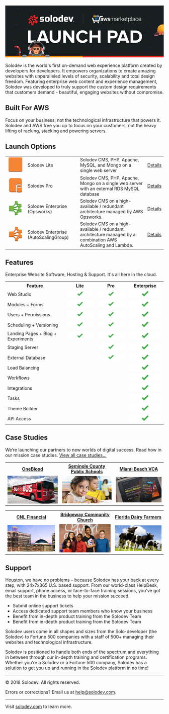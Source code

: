![Solodev Web Experience Platform](pages/images/solodev-hero.jpg)

Solodev is the world's first on-demand web experience platform created by developers for developers. It empowers organizations to create amazing websites with unparalleled levels of security, scalability and total design freedom. Featuring enterprise web content and experience management, Solodev was developed to truly support the custom design requirements that customers demand - beautiful, engaging websites without compromise.

## Built For AWS
Focus on your business, not the technological infrastructure that powers it. Solodev and AWS free you up to focus on your customers, not the heavy lifting of racking, stacking and powering servers.

## Launch Options
<table>
	<tr>
		<td><img src="pages/images/launch-solodev-lite.png" style="max-width: 50px;"/></td>
		<td>Solodev Lite</td>
		<td>Solodev CMS, PHP, Apache, MySQL, and Mongo on a single web server</td>
		<td><a href="pages/solodev-cms-lite.md">Details</a></td>
	</tr>
	<tr>
		<td><img src="pages/images/launch-solodev-pro.png" style="max-width: 50px;"/></td>
		<td>Solodev Pro</td>
		<td>Solodev CMS, PHP, Apache, Mongo on a single web server with an external RDS MySQL database</td>
		<td><a href="pages/solodev-cms-pro.md">Details</a></td>
	</tr>
	<tr>
		<td><img src="pages/images/launch-solodev-enterprise-opsworks.png" style="max-width: 50px;"/></td>
		<td>Solodev Enterprise (Opsworks)</td>
		<td>Solodev CMS on a high-available / redundant architecture managed by AWS Opsworks.</td>
		<td><a href="pages/solodev-cms-enterprise-opsworks.md">Details</a></td>
	</tr>
	<tr>
		<td><img src="pages/images/launch-solodev-enterprise-autoscaling.png" style="max-width: 50px;"/></td>
		<td>Solodev Enterprise (AutoScalingGroup)</td>
		<td>Solodev CMS on a high-available / redundant architecture managed by a combination AWS AutoScaling and Lambda.</td>
		<td><a href="pages/solodev-cms-enterprise-autoscaling.md">Details</a></td>
	</tr>
</table>

## Features
Enterprise Website Software, Hosting & Support. It's all here in the cloud.

<table>
	<tr>
		<th>Feature</th>
		<th>Lite</th>
		<th>Pro</th>
		<th>Enterprise</th>
	</tr>
	<tr>
		<td>Web Studio</td>
		<td><img src="pages/images/features-checkmark.png" /></td>
		<td><img src="pages/images/features-checkmark.png" /></td>
		<td><img src="pages/images/features-checkmark.png" /></td>
	</tr>
	<tr>
		<td>Modules + Forms</td>
		<td><img src="pages/images/features-checkmark.png" /></td>
		<td><img src="pages/images/features-checkmark.png" /></td>
		<td><img src="pages/images/features-checkmark.png" /></td>
	</tr>
	<tr>
		<td>Users + Permissions</td>
		<td><img src="pages/images/features-checkmark.png" /></td>
		<td><img src="pages/images/features-checkmark.png" /></td>
		<td><img src="pages/images/features-checkmark.png" /></td>
	</tr>
	<tr>
		<td>Scheduling + Versioning</td>
		<td><img src="pages/images/features-checkmark.png" /></td>
		<td><img src="pages/images/features-checkmark.png" /></td>
		<td><img src="pages/images/features-checkmark.png" /></td>
	</tr>
	<tr>
		<td>Landing Pages + Blog + Experiments</td>
		<td><img src="pages/images/features-checkmark.png" /></td>
		<td><img src="pages/images/features-checkmark.png" /></td>
		<td><img src="pages/images/features-checkmark.png" /></td>
	</tr>
	<tr>
		<td>Staging Server</td>
		<td></td>
		<td><img src="pages/images/features-checkmark.png" /></td>
		<td><img src="pages/images/features-checkmark.png" /></td>
	</tr>
	<tr>
		<td>External Database</td>
		<td></td>
		<td><img src="pages/images/features-checkmark.png" /></td>
		<td><img src="pages/images/features-checkmark.png" /></td>
	</tr>
	<tr>
		<td>Load Balancing</td>
		<td></td>
		<td></td>
		<td><img src="pages/images/features-checkmark.png" /></td>
	</tr>
	<tr>
		<td>Workflows</td>
		<td></td>
		<td></td>
		<td><img src="pages/images/features-checkmark.png" /></td>
	</tr>
	<tr>
		<td>Integrations</td>
		<td></td>
		<td></td>
		<td><img src="pages/images/features-checkmark.png" /></td>
	</tr>
	<tr>
		<td>Tasks</td>
		<td></td>
		<td></td>
		<td><img src="pages/images/features-checkmark.png" /></td>
	</tr>
	<tr>
		<td>Theme Builder</td>
		<td></td>
		<td></td>
		<td><img src="pages/images/features-checkmark.png" /></td>
	</tr>
	<tr>
		<td>API Access</td>
		<td></td>
		<td></td>
		<td><img src="pages/images/features-checkmark.png" /></td>
	</tr>
</table>


## Case Studies
We’re launching our partners to new worlds of digital success. Read how in our mission case studies. [View all case studies...](https://www.solodev.com/resources/case-studies/)

<table>
	<tr>
		<th><a href="https://www.solodev.com/resources/case-studies/oneblood.stml">OneBlood</a></th>
		<th><a href="https://www.solodev.com/resources/case-studies/seminole-county-public-schools.stml">Seminole County Public Schools</a></th>
		<th><a href="https://www.solodev.com/resources/case-studies/miami-beach-visitor-and-convention-authority.stml">Miami Beach VCA</a></th>
	</tr>
	<tr>
		<td><a href="https://www.solodev.com/resources/case-studies/oneblood.stml"><img src="pages/images/case-study-oneblood.jpg" /></a></td>
		<td><a href="https://www.solodev.com/resources/case-studies/seminole-county-public-schools.stml"><img src="pages/images/case-study-scps.jpg" /></a></td>
		<td><a href="https://www.solodev.com/resources/case-studies/miami-beach-visitor-and-convention-authority.stml"><img src="pages/images/case-study-mbvca.jpg" /></a></td>
	</tr>
</table>
<table>
	<tr>
		<th><a href="https://www.solodev.com/resources/case-studies/cnl-financial.stml">CNL Financial</a></th>
		<th><a href="https://www.solodev.com/resources/case-studies/bridgeway-community-church.stml">Bridgeway Community Church</a></th>
		<th><a href="https://www.solodev.com/resources/case-studies/florida-dairy-farmers.stml">Florida Dairy Farmers</a></th>
	</tr>
	<tr>
		<td><a href="https://www.solodev.com/resources/case-studies/cnl-financial.stml"><img src="pages/images/case-study-cnl.jpg" /></a></td>
		<td><a href="https://www.solodev.com/resources/case-studies/bridgeway-community-church.stml"><img src="pages/images/case-study-bcc.jpg" /></a></td>
		<td><a href="https://www.solodev.com/resources/case-studies/florida-dairy-farmers.stml"><img src="pages/images/case-study-fdf.jpg" /></a></td>
	</tr>
</table>



## Support
Houston, we have no problems – because Solodev has your back at every step, with 24x7x365 U.S. based support. From our world-class HelpDesk, email support, phone access, or face-to-face training sessions, you've got the best team in the business to help your mission succeed.
* Submit online support tickets
* Access dedicated support team members who know your business
* Benefit from in-depth product training from the Solodev Team
* Benefit from in-depth product training from the Solodev Team

Solodev users come in all shapes and sizes from the Solo-developer (the Solodev) to Fortune 500 companies with a staff of 500+ managing their websites and technological infrastructure.

Solodev is positioned to handle both ends of the spectrum and everything in between through our in-depth training and certification programs. Whether you’re a Solodev or a Fortune 500 company, Solodev has a solution to get you up and running in the Solodev platform in no time!

---
© 2018 Solodev. All rights reserved. 

Errors or corrections? Email us at help@solodev.com.

---
Visit [solodev.com](https://www.solodev.com/) to learn more.